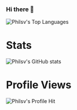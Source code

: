 ### Hi there 👋

![Philsv's Top Languages](https://github-readme-stats.vercel.app/api/top-langs/?username=philsv&show_icons=true&theme=github_dark_dimmed)

# Stats
![Philsv's GitHub stats](https://github-readme-stats.vercel.app/api?username=philsv&show_icons=true&theme=github_dark_dimmed)

# Profile Views
![Philsv's Profile Hit](https://komarev.com/ghpvc/?username=philsv&color=blue)

<!--
**philsv/philsv** is a ✨ _special_ ✨ repository because its `README.md` (this file) appears on your GitHub profile.

Here are some ideas to get you started:

- 🔭 I’m currently working on ...
- 🌱 I’m currently learning ...
- 👯 I’m looking to collaborate on ...
- 🤔 I’m looking for help with ...
- 💬 Ask me about ...
- 📫 How to reach me: ...
- 😄 Pronouns: ...
- ⚡ Fun fact: ...
-->
